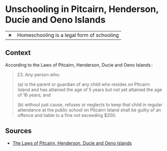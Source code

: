 # Unschooling in Pitcairn, Henderson, Ducie and Oeno Islands
| | |
|-|-|
| __✗__ | Homeschooling is a legal form of schooling |

## Context

According to the Laws of Pitcairn, Henderson, Ducie and Oeno Islands :

> 23. Any person who:
>
> (a) is the parent or guardian of any child who resides on Pitcairn Island and has attained the age of 5 years but not yet attained the age of 16 years; and
> 
> (b) without just cause, refuses or neglects to keep that child in regular attendance at the public school on Pitcairn Island shall be guilty of an offence and liable to a fine not exceeding $200.

## Sources

* [The Laws of Pitcairn, Henderson, Ducie and Oeno Islands](https://legislation.gov.pn/docs/The-Laws/Part-3/Summary-Offences-Ordinance/#failure-to-ensure-attendance-of-child-at-school)
